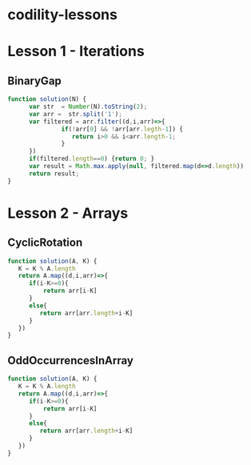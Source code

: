 # codility-lessons


# Lesson 1 - Iterations

## BinaryGap
```javascript
function solution(N) {
      var str  = Number(N).toString(2);
      var arr =  str.split('1');
      var filtered = arr.filter((d,i,arr)=>{
               if(!arr[0] && !arr[arr.legth-1]) {
                  return i>0 && i<arr.length-1;
               }
      })
      if(filtered.length==0) {return 0; }
      var result = Math.max.apply(null, filtered.map(d=>d.length))
      return result;
}
```


# Lesson 2 - Arrays

## CyclicRotation

```javascript
function solution(A, K) {
   K = K % A.length
   return A.map((d,i,arr)=>{
      if(i-K>=0){
          return arr[i-K]
      }
      else{
         return arr[arr.length+i-K]
      }
   })
}
```

## OddOccurrencesInArray
```javascript
function solution(A, K) {
   K = K % A.length
   return A.map((d,i,arr)=>{
      if(i-K>=0){
          return arr[i-K]
      }
      else{
         return arr[arr.length+i-K]
      }
   })
}
```


